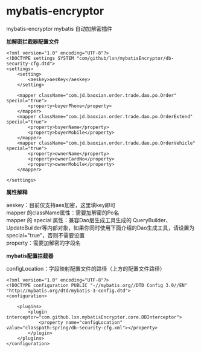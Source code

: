 mybatis-encryptor
====
mybatis-encryptor mybatis 自动加解密插件

**加解密拦截器配置文件**
```
<?xml version="1.0" encoding="UTF-8"?>
<!DOCTYPE settings SYSTEM "com/github/lxn/mybatisEncryptor/db-security-cfg.dtd">
<settings>
    <setting>
        <aeskey>aesKey</aeskey>      
    </setting>
 
    <mapper className="com.jd.baoxian.order.trade.dao.po.Order" special="true">
        <property>buyerPhone</property>
    </mapper>
    <mapper className="com.jd.baoxian.order.trade.dao.po.OrderExtend" special="true">
        <property>buyerName</property>
        <property>buyerMobile</property>
    </mapper>
    <mapper className="com.jd.baoxian.order.trade.dao.po.OrderVehicle" special="true">
        <property>ownerName</property>
        <property>ownerCardNo</property>
        <property>ownerMobile</property>
    </mapper>
    
</settings>
```

**属性解释**

aeskey：目前仅支持aes加密，这里填key即可  
mapper 的className属性：需要加解密的Po名  
mapper 的 special 属性：兼容Dao层生成工具生成的 QueryBuilder、UpdateBuilder等内部对象，如果你同时使用下面介绍的Dao生成工具，请设置为 special="true"，否则不需要设置  
property：需要加解密的字段名

**mybatis配置拦截器**

configLocation：字段映射配置文件的路径（上方的配置文件路径）

````
<?xml version="1.0" encoding="UTF-8"?>
<!DOCTYPE configuration PUBLIC "-//mybatis.org//DTD Config 3.0//EN" "http://mybatis.org/dtd/mybatis-3-config.dtd">
<configuration>
  
    <plugins>
        <plugin interceptor="com.github.lxn.mybatisEncryptor.core.DBInterceptor">
            <property name="configLocation" value="classpath:spring/db-security-cfg.xml"></property>
        </plugin>
    </plugins>
</configuration>
````